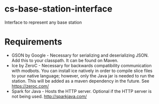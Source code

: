 # cs-base-station-interface
Interface to represent any base station

# Requirements
* GSON by Google - Necessary for serializing and deserializing JSON. Add this to your classpath. It can be found on Maven.
* Ice by ZeroC - Necessary for backwards compatibility communication with modbots. You can install ice natively in order to compile slice files to your native language; however, only the Java jar is needed to run the station. This will be added as a maven dependency in the future. See https://zeroc.com/
* Spark for Java - Hosts the HTTP server. Optional if the HTTP server is not being used. http://sparkjava.com/
